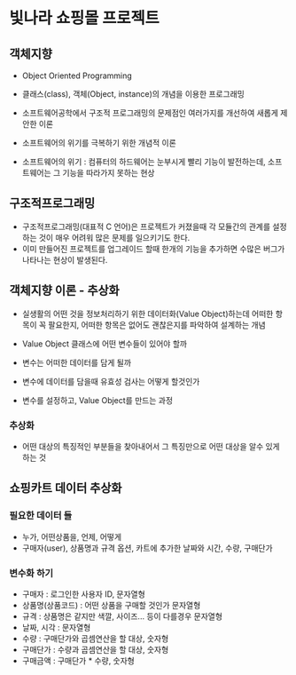 # 빛나라 쇼핑몰 프로젝트

## 객체지향
* Object Oriented Programming
* 클래스(class), 객체(Object, instance)의 개념을
 이용한 프로그래밍
 * 소프트웨어공학에서 구조적 프로그래밍의 문제점인 
 여러가지를 개선하여 새롭게 제안한 이론
 
 * 소프트웨어의 위기를 극복하기 위한 개념적 이론 
 
 * 소프트웨어의 위기 : 컴퓨터의 하드웨어는 눈부시게 빨리 기능이 발전하는데, 
 소프트웨어는 그 기능을 따라가지 못하는 현상

 
## 구조적프로그래밍
* 구조적프로그래밍(대표적 C 언어)은 프로젝트가
 커졌을때 각 모듈간의 관계를 설정하는 것이 매우
  어려워 많은 문제를 일으키기도 한다.
* 이미 만들어진 프로젝트를 업그레이드 할때 한개의
 기능을 추가하면 수많은 버그가 나타나는
 현상이 발생된다.

## 객체지향 이론 - 추상화
* 실생활의 어떤 것을 정보처리하기 위한 데이터화(Value Object)하는데
 어떠한 항목이 꼭 팔요한지, 어떠한 항목은 없어도 괜찮은지를 파악하여
 설계하는 개념
 
* Value Object 클래스에 어떤 변수들이 있어야 할까
* 변수는 어떠한 데이터를 담게 될까
* 변수에 데이터를 담을때 유효성 검사는 어떻게
할것인가
* 변수를 설정하고, Value Object를 만드는 과정

### 추상화
* 어떤 대상의 특징적인 부분들을 찾아내어서
 그 특징만으로 어떤 대상을 알수 있게 하는 것
 
## 쇼핑카트 데이터 추상화
### 필요한 데이터 들
* 누가, 어떤상품을, 언제, 어떻게
* 구매자(user), 상품명과 규격 옵션,
 카트에 추가한 날짜와 시간, 수량, 구매단가
 
### 변수화 하기
* 구매자 : 로그인한 사용자 ID, 문자열형
* 상품명(상품코드) : 어떤 상품을 구매할 것인가 문자열형
* 규격 : 상품명은 같지만 색깔, 사이즈... 등이 다를경우 문자열형
* 날짜, 시각 : 문자열형
* 수량 : 구매단가와 곱셈연산을 할 대상, 숫자형
* 구매단가 : 수량과 곱셈연산을 할 대상, 숫자형
* 구매금액 : 구매단가 * 수량, 숫자형